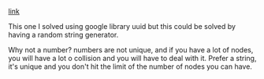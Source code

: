 [link](https://fly.io/dist-sys/2/)

This one I solved using google library uuid but this could be solved by having 
a random string generator. 

Why not a number? numbers are not unique, and if you have a lot of nodes,
you will have a lot o collision and you will have to deal with it.
Prefer a string, it's unique and you don't hit the limit of the number of
nodes you can have.